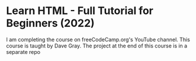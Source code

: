 # Learn HTML - Full Tutorial for Beginners (2022)
 I am completing the course on freeCodeCamp.org's YouTube channel. This course is taught by Dave Gray. The project at the end of this course is in a separate repo
